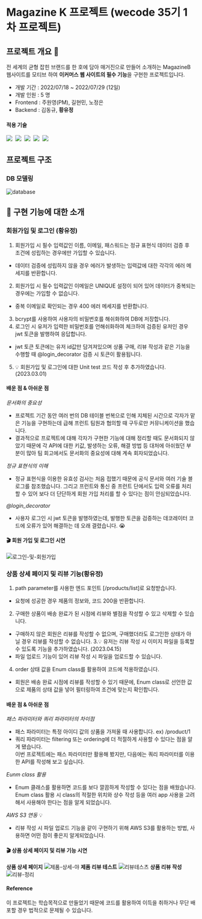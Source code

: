 # Magazine K 프로젝트 (wecode 35기 1차 프로젝트)
## 프로젝트 개요 :speech_balloon:

전 세계의 균형 잡힌 브랜드를 한 호에 담아 매거진으로 만들어 소개하는 MagazineB 웹사이트를 모티브 하여 **이커머스 웹 사이트의 필수 기능**을 구현한 프로젝트입니다.

- 개발 기간 : 2022/07/18 ~ 2022/07/29 (12일)
- 개발 인원 : 5 명
- Frontend : 주원영(PM), 길현민, 노정은
- Backend  : 김동규, **황유정**

#### 적용 기술
<img src="https://img.shields.io/badge/Python-3776AB?style=for-the-badge&logo=Python&logoColor=white"/>&nbsp;
<img src="https://img.shields.io/badge/Django-092E20?style=for-the-badge&logo=Django&logoColor=white"/>&nbsp;
<img src="https://img.shields.io/badge/MySQL-4479A1?style=for-the-badge&logo=MySQL&logoColor=white"/>&nbsp;
<img src="https://img.shields.io/badge/Postman-FF6C37?style=for-the-badge&logo=Postman&logoColor=white"/>&nbsp;
<img src="https://img.shields.io/badge/aws-232F3E?style=for-the-badge&logo=Amazon AWS&logoColor=white">&nbsp;

## 프로젝트 구조
### DB 모델링
![database](Screenshot%20from%202022-07-30%2013-31-31.png)

## 📄 구현 기능에 대한 소개

### 회원가입 및 로그인 (황유정)

1. 회원가입 시 필수 입력값인 이름, 이메일, 패스워드는 정규 표현식 데이터 검증 후 조건에 성립하는 경우에만 가입할 수 있습니다. 
  - 데이터 검증에 성립하지 않을 경우 에러가 발생하는 입력값에 대한 각각의 에러 메세지를 반환합니다.
2. 회원가입 시 필수 입력값인 이메일은 UNIQUE 설정이 되어 있어 데이터가 중복되는 경우에는 가입할 수 없습니다.
  - 중복 이메일로 확인되는 경우 400 에러 메세지를 반환합니다.
3. bcrypt를 사용하여 사용자의 비밀번호를 해쉬화하여 DB에 저장합니다.
4. 로그인 시 유저가 입력한 비밀번호를 언해쉬화하여 체크하여 검증된 유저인 경우 jwt 토큰을 발행하여 응답합니다.
  - jwt 토큰 토큰에는 유저 id값만 담겨져있으며 상품 구매, 리뷰 작성과 같은 기능을 수행할 때 @login_decorator 검증 시 토큰이 활용됩니다.
5. 💡 회원가입 및 로그인에 대한 Unit test 코드 작성 후 추가하였습니다. (2023.03.01)


#### 배운 점 & 아쉬운 점

 *문서화의 중요성*
- 프로젝트 기간 동안 여러 번의 DB 테이블 번복으로 인해 지체된 시간으로 각자가 맡은 기능을 구현하는데 급해 프런트 팀원과 협의할 때 구두로만 커뮤니케이션을 했습니다.
- 결과적으로 프로젝트에 대해 각자가 구현한 기능에 대해 정리할 때도 문서화되지 않았기 때문에 각 API에 대한 키값, 발생하는 오류, 해결 방법 등 대처에 아쉬웠던 부분이 많아 팀 회고에서도 문서화의 중요성에 대해 계속 회자되었습니다.

 *정규 표현식의 이해*
- 정규 표현식을 이용한 유효성 검사는 처음 접했기 때문에 공식 문서와 여러 기술 블로그를 참조했습니다. 그리고 프런트와 통신 중 프런트 단에서도 입력 오류를 처리할 수 있어 보다 더 단단하게 회원 가입 처리를 할 수 있다는 점이 안심되었습니다.

 *@login_decorator*
- 사용자 로그인 시 jwt 토큰을 발행하였는데, 발행한 토큰을 검증하는 데코레이터 코드에 오류가 있어 해결하는 데 오래 결렸습니다. 😭 

#### 🎬 회원 가입 및 로그인 시연

![로그인-및-회원가입](https://user-images.githubusercontent.com/94777292/223303051-19f926f7-2433-4767-8ada-8b5340c64707.gif)



### 상품 상세 페이지 및 리뷰 기능(황유정)

1. path parameter를 사용한 엔드 포인트 [/products/list]로 요청받습니다.
- 요청에 성공한 경우 제품의 정보와, 코드 200을 반환합니다.
2. 구매한 상품이 배송 완료가 된 시점에 리뷰와 별점을 작성할 수 있고 삭제할 수 있습니다.
- 구매하지 않은 회원은 리뷰를 작성할 수 없으며, 구매했더라도 로그인한 상태가 아닐 경우 리뷰를 작성할 수 없습니다.
3.💡 유저는 리뷰 작성 시 이미지 파일을 등록할 수 있도록 기능을 추가하였습니다. (2023.04.15)
- 파일 업로드 기능이 있어 리뷰 작성 시 파일을 업로드할 수 있습니다.
4. order 상태 값을 Enum class를 활용하여 코드에 적용하였습니다.
- 회원은 배송 완료 시점에 리뷰를 작성할 수 있기 때문에, Enum class로 선언한 값으로 제품의 상태 값을 넣어 필터링하여 조건에 맞는지 확인합니다.

#### 배운 점 & 아쉬운 점

 *패스 파라미터와 쿼리 파라미터의 차이점*
- 패스 파라미터는 특정 아이디 값의 상품을 가져올 때 사용합니다. ex) /product/1
- 쿼리 파라미터는 filtering 또는 ordering에 더 적절하게 사용할 수 있다는 점을 알게 됐습니다. </br>이번 프로젝트에는 패스 파라미터만 활용해 봤지만, 다음에는 쿼리 파라미터를 이용한 API를 작성해 보고 싶습니다.

 *Eunm class 활용*
- Enum 클래스를 활용하면 코드를 보다 깔끔하게 작성할 수 있다는 점을 배웠습니다. Enum class 활용 시 class의 적절한 위치와 상수 작성 등을 여러 app 사용을 고려해서 사용해야 한다는 점을 알게 되었습니다.

 *AWS S3 연동* 💡 
- 리뷰 작성 시 파일 업로드 기능을 같이 구현하기 위해 AWS S3를 활용하는 방법, 사용하면 어떤 점이 좋은지 알게되었습니다.


#### 🎬 상품 상세 페이지 및 리뷰 기능 시연

**상품 상세 페이지**
![제품-상세-야](https://user-images.githubusercontent.com/94777292/223307229-c28d751f-614b-4adf-8abf-84dc869947ab.gif)
**제품 리뷰 테스트**
![리뷰테스츠](https://user-images.githubusercontent.com/94777292/223306639-1a3958b3-1d9c-4895-a102-71a28d571439.gif)
**상품 리뷰 작성**
![리뷰-정리](https://user-images.githubusercontent.com/94777292/223305983-4db87626-3941-40d4-9455-2a0d4e7ea7e9.gif)



#### Reference
이 프로젝트는 학습목적으로 만들었기 때문에 코드를 활용하여 이득을 취하거나 무단 배포할 경우 법적으로 문제될 수 있습니다.
